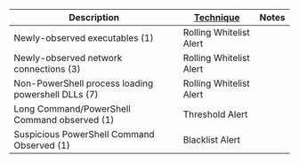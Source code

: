 | Description                                        | [Technique](/Detection-Methods.md) | Notes |
| -------------------------------------------------- | ------------------------------------------------------- | ----- |
| Newly-observed executables (1)                     | Rolling Whitelist Alert                                 |       |
| Newly-observed network connections (3)             | Rolling Whitelist Alert                                 |       |
| Non-PowerShell process loading powershell DLLs (7) | Rolling Whitelist Alert                                 |       |
| Long Command/PowerShell Command observed (1)       | Threshold Alert                                         |       |
| Suspicious PowerShell Command Observed (1)         | Blacklist Alert                                         |       |


